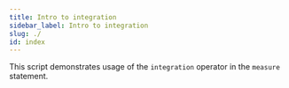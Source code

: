 ```yaml
---
title: Intro to integration
sidebar_label: Intro to integration
slug: ./
id: index
---
```


This script demonstrates usage of the `integration` operator in the `measure` statement.

